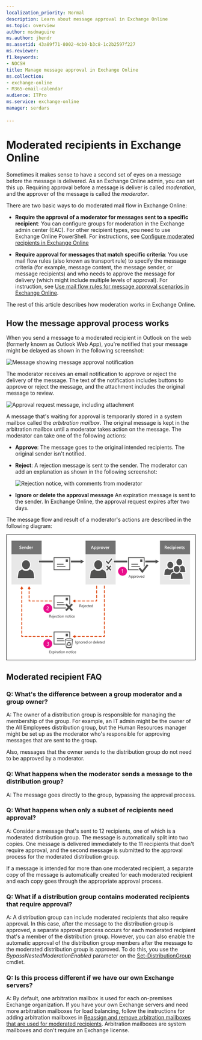 ```yaml
---
localization_priority: Normal
description: Learn about message approval in Exchange Online
ms.topic: overview
author: msdmaguire
ms.author: jhendr
ms.assetid: 43a89f71-8002-4cb0-b3c8-1c2b2597f227
ms.reviewer: 
f1.keywords:
- NOCSH
title: Manage message approval in Exchange Online
ms.collection: 
- exchange-online
- M365-email-calendar
audience: ITPro
ms.service: exchange-online
manager: serdars

---
```


# Moderated recipients in Exchange Online

Sometimes it makes sense to have a second set of eyes on a message before the message is delivered. As an Exchange Online admin, you can set this up. Requiring approval before a message is deliver is called _moderation_, and the approver of the message is called the _moderator_.

There are two basic ways to do moderated mail flow in Exchange Online:

- **Require the approval of a moderator for messages sent to a specific recipient**: You can configure groups for moderation in the Exchange admin center (EAC). For other recipient types, you need to use Exchange Online PowerShell. For instructions, see [Configure moderated recipients in Exchange Online](configure-moderated-recipients-exo.md)

- **Require approval for messages that match specific criteria**: You use mail flow rules (also known as transport rule) to specify the message criteria (for example, message content, the message sender, or message recipients) and who needs to approve the message for delivery (which might include multiple levels of approval). For instruction, see [Use mail flow rules for message approval scenarios in Exchange Online](../../security-and-compliance/mail-flow-rules/common-message-approval-scenarios.md).

The rest of this article describes how moderation works in Exchange Online.

## How the message approval process works

When you send a message to a moderated recipient in Outlook on the web (formerly known as Outlook Web App), you're notified that your message might be delayed as shown in the following screenshot:

![Message showing message approval notification](../../media/TA_Mod_Sender_Notification.png)

The moderator receives an email notification to approve or reject the delivery of the message. The text of the notification includes buttons to approve or reject the message, and the attachment includes the original message to review.

![Approval request message, including attachment](../../media/TA_Mod_Approval_Request.png)

A message that's waiting for approval is temporarily stored in a system mailbox called the _arbitration mailbox_. The original message is kept in the arbitration mailbox until a moderator takes action on the message. The moderator can take one of the following actions:

- **Approve**: The message goes to the original intended recipients. The original sender isn't notified.
- **Reject**: A rejection message is sent to the sender. The moderator can add an explanation as shown in the following screenshot:

  ![Rejection notice, with comments from moderator](../../media/TA_Mod_Rejection.png)

- **Ignore or delete the approval message** An expiration message is sent to the sender. In Exchange Online, the approval request expires after two days.

The message flow and result of a moderator's actions are described in the following diagram:

![Workflow showing options for approving a message](../../media/TA_ModerationWorkflow.png)

## Moderated recipient FAQ

### Q: What's the difference between a group moderator and a group owner?

A: The owner of a distribution group is responsible for managing the membership of the group. For example, an IT admin might be the owner of the All Employees distribution group, but the Human Resources manager might be set up as the moderator who's responsible for approving messages that are sent to the group.

Also, messages that the owner sends to the distribution group do not need to be approved by a moderator.

### Q: What happens when the moderator sends a message to the distribution group?

A: The message goes directly to the group, bypassing the approval process.

### Q: What happens when only a subset of recipients need approval?

A: Consider a message that's sent to 12 recipients, one of which is a moderated distribution group. The message is automatically split into two copies. One message is delivered immediately to the 11 recipients that don't require approval, and the second message is submitted to the approval process for the moderated distribution group.

If a message is intended for more than one moderated recipient, a separate copy of the message is automatically created for each moderated recipient and each copy goes through the appropriate approval process.

### Q: What if a distribution group contains moderated recipients that require approval?

A: A distribution group can include moderated recipients that also require approval. In this case, after the message to the distribution group is approved, a separate approval process occurs for each moderated recipient that's a member of the distribution group. However, you can also enable the automatic approval of the distribution group members after the message to the moderated distribution group is approved. To do this, you use the _BypassNestedModerationEnabled_ parameter on the [Set-DistributionGroup](/powershell/module/exchange/set-distributiongroup) cmdlet.

### Q: Is this process different if we have our own Exchange servers?

A: By default, one arbitration mailbox is used for each on-premises Exchange organization. If you have your own Exchange servers and need more arbitration mailboxes for load balancing, follow the instructions for adding arbitration mailboxes in [Reassign and remove arbitration mailboxes that are used for moderated recipients](/exchange/architecture/mailbox-servers/reassign-and-remove-arbitration-mailboxes-for-moderation). Arbitration mailboxes are system mailboxes and don't require an Exchange license.
